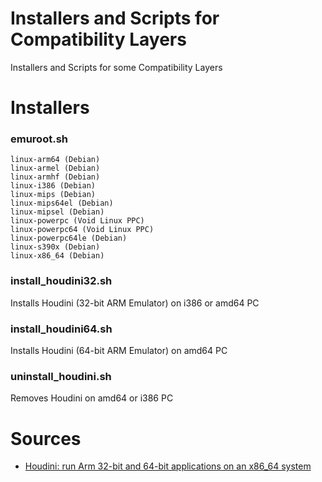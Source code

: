 Installers and Scripts for Compatibility Layers
=============================

Installers and Scripts for some Compatibility Layers

Installers
=============================

### emuroot.sh

    linux-arm64 (Debian)
	linux-armel (Debian)
	linux-armhf (Debian)
	linux-i386 (Debian)
	linux-mips (Debian)
	linux-mips64el (Debian)
	linux-mipsel (Debian)
	linux-powerpc (Void Linux PPC)
	linux-powerpc64 (Void Linux PPC)
	linux-powerpc64le (Debian)
	linux-s390x (Debian)
	linux-x86_64 (Debian)

### install_houdini32.sh

Installs Houdini (32-bit ARM Emulator) on i386 or amd64 PC


### install_houdini64.sh

Installs Houdini (64-bit ARM Emulator) on amd64 PC


### uninstall_houdini.sh

Removes Houdini on amd64 or i386 PC

Sources
=============================
* [Houdini: run Arm 32-bit and 64-bit applications on an x86_64 system
](https://threedots.ovh/blog/2020/12/houdini-run-arm-32-bit-and-64-bit-applications-on-an-x86_64-system/)
